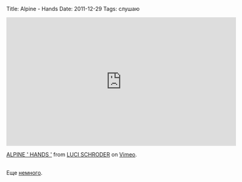 Title: Alpine - Hands
Date: 2011-12-29
Tags: слушаю

<div class="text"><iframe src="http://player.vimeo.com/video/32661293?title=0&amp;byline=0&amp;portrait=0" width="601" height="338" frameborder="0" webkitallowfullscreen="webkitallowfullscreen" mozallowfullscreen="mozallowfullscreen" allowfullscreen="allowfullscreen"></iframe><p><a href="http://vimeo.com/32661293">ALPINE ' HANDS '</a> from <a href="http://vimeo.com/lucischroder">LUCI SCHRODER</a> on <a href="http://vimeo.com">Vimeo</a>.</p><br />
Еще <a href="http://soundcloud.com/alpineband/">немного</a>.</div>